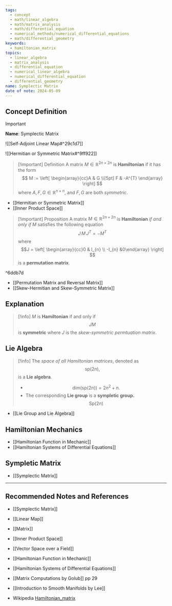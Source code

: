```yaml
---
tags:
  - concept
  - math/linear_algebra
  - math/matrix_analysis
  - math/differential_equation
  - numerical_methods/numerical_differential_equations
  - math/differential_geometry
keywords:
  - hamiltonian_matrix
topics:
  - linear_algebra
  - matrix_analysis
  - differential_equation
  - numerical_linear_algebra
  - numerical_differential_equation
  - differential_geometry
name: Symplectic Matrix
date of note: 2024-05-09
---
```


## Concept Definition

>[!important]
>**Name**:  Symplectic Matrix

![[Self-Adjoint Linear Map#^29c1d7]]

![[Hermitian or Symmetric Matrix#^9ff922]]


>[!important] Definition
>A matrix $M\in \mathbb{R}^{2n\times 2n}$ is  **Hamiltonian** if it has the form
>$$
>M := \left[ \begin{array}{cc}A & G \\[5pt] F & -A^{T} \end{array} \right] 
>$$
>where $A, F,G\in \mathbb{R}^{n\times n}$, and $F,G$ are both *symmetric*.

- [[Hermitian or Symmetric Matrix]]
- [[Inner Product Space]]

>[!important] Proposition
>A matrix $M\in \mathbb{R}^{2n\times 2n}$ is  **Hamiltonian** *if and only if* $M$ satisfies the following equation
>$$
> J\,M\,J^{T} = -M^{T}
>$$
>where 
>$$J = \left[ \begin{array}{cc}0 & I_{n} \\ -I_{n} &0\end{array} \right] $$ is a **permutation matrix**.

^6ddb7d

- [[Permutation Matrix and Reversal Matrix]]
- [[Skew-Hermitian and Skew-Symmetric Matrix]]

## Explanation

>[!info]
>$M$ is **Hamiltonian** if and only if $$JM$$ is **symmetric** where $J$ is the *skew-symmetric permtuation matrix*.


## Lie Algebra

>[!info]
>The *space of all Hamiltonian matrices*, denoted as $$\text{sp}(2n),$$  is a **Lie algebra**.
>- $$\text{dim}(\text{sp}(2n))= 2n^2 + n.$$
>- The corresponding **Lie group** is a **sympletic group.** $$\text{Sp}(2n)$$

- [[Lie Group and Lie Algebra]]


## Hamiltonian Mechanics

- [[Hamiltonian Function in Mechanic]]
- [[Hamiltonian Systems of Differential Equations]]

## Sympletic Matrix

- [[Symplectic Matrix]]


-----------
##  Recommended Notes and References


- [[Symplectic Matrix]]
- [[Linear Map]]
- [[Matrix]]

- [[Inner Product Space]]
- [[Vector Space over a Field]]

- [[Hamiltonian Function in Mechanic]]
- [[Hamiltonian Systems of Differential Equations]]



- [[Matrix Computations by Golub]] pp 29
- [[Introduction to Smooth Manifolds by Lee]]
- Wikipedia [Hamiltonian_matrix](https://en.wikipedia.org/wiki/Hamiltonian_matrix)
